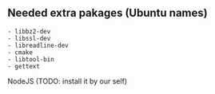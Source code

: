 ## Needed extra pakages (Ubuntu names)

	- libbz2-dev
	- libssl-dev
	- libreadline-dev
	- cmake
	- libtool-bin
	- gettext


NodeJS (TODO: install it by our self)
